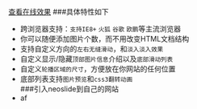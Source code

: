 [查看在线效果](http://www.baidu.com)
###具体特性如下 <br>
* 跨浏览器支持：`支持IE8+` `火狐` `谷歌` `欧鹏`等主流浏览器
* 你可以随便添加图片个数，而不用改变HTML文档结构
* 支持自定义方向的`左右无缝滑动`，和`淡入淡入效果`
* 自定义显示/隐藏`顶部图片信息`介绍以及`底部滑动列表`
* 自定义`轮播区域的尺寸`，方便放在你网站的任何位置
* 底部列表支持`图片预览`和`css3翻转动画` <br>
###引入neoslide到自己的网站
* af



